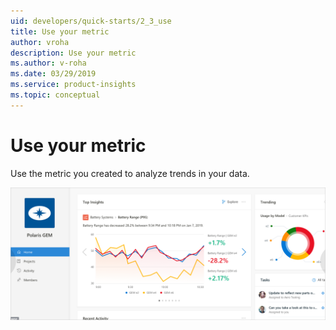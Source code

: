 ```yaml
---
uid: developers/quick-starts/2_3_use
title: Use your metric
author: vroha
description: Use your metric
ms.author: v-roha
ms.date: 03/29/2019
ms.service: product-insights
ms.topic: conceptual
---
```

# Use your metric

Use the metric you created to analyze trends in your data.

![Use your metric](use-metric.png)
